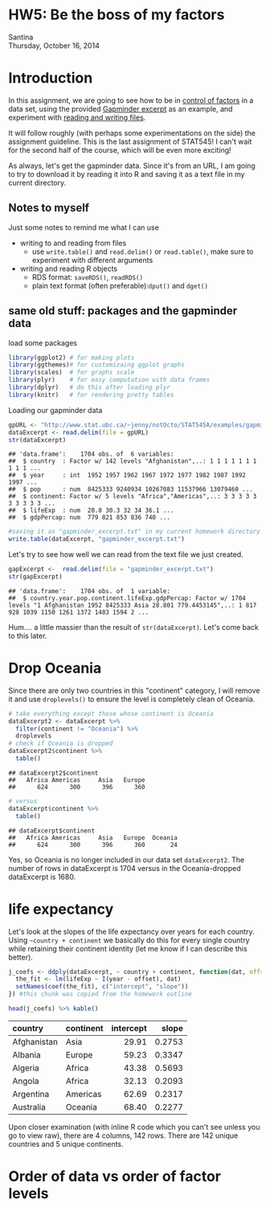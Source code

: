 # HW5: Be the boss of my factors
Santina  
Thursday, October 16, 2014  

# Introduction 
In this assignment, we are going to see how to be in [control of factors](http://stat545-ubc.github.io/block014_factors.html) in a data set, using the provided [Gapminder excerpt](http://www.stat.ubc.ca/~jenny/notOcto/STAT545A/examples/gapminder/data/gapminderDataFiveYear.txt) as an example, and experiment with [reading and writing files](https://github.com/STAT545-UBC/STAT545-UBC.github.io/blob/master/cm011_files-out-in-script.r). 

It will follow roughly (with perhaps some experimentations on the side) the assignment guideline. This is the last assignment of STAT545! I can't wait for the second half of the course, which will be even more exciting! 

As always, let's get the gapminder data. Since it's from an URL, I am going to try to download it by reading it into R and saving it as a text file in my current directory. 

## Notes to myself 
Just some notes to remind me what I can use 
- writing to and reading from files
  * use `write.table()` and `read.delim()` or `read.table()`, make sure to experiment with different arguments 
- writing and reading R objects
  * RDS format: `saveRDS()`, `readRDS()`
  * plain text format (often preferable):`dput()` and `dget()` 

## same old stuff: packages and the gapminder data
load some packages 

```r
library(ggplot2) # for making plots
library(ggthemes)# for customizaing ggplot graphs 
library(scales)  # for graphs scale
library(plyr)    # for easy computation with data frames
library(dplyr)   # do this after loading plyr
library(knitr)   # for rendering pretty tables
```

Loading our gapminder data 

```r
gpURL <- "http://www.stat.ubc.ca/~jenny/notOcto/STAT545A/examples/gapminder/data/gapminderDataFiveYear.txt"
dataExcerpt <- read.delim(file = gpURL) 
str(dataExcerpt)
```

```
## 'data.frame':	1704 obs. of  6 variables:
##  $ country  : Factor w/ 142 levels "Afghanistan",..: 1 1 1 1 1 1 1 1 1 1 ...
##  $ year     : int  1952 1957 1962 1967 1972 1977 1982 1987 1992 1997 ...
##  $ pop      : num  8425333 9240934 10267083 11537966 13079460 ...
##  $ continent: Factor w/ 5 levels "Africa","Americas",..: 3 3 3 3 3 3 3 3 3 3 ...
##  $ lifeExp  : num  28.8 30.3 32 34 36.1 ...
##  $ gdpPercap: num  779 821 853 836 740 ...
```

```r
#saving it as "gapminder_excerpt.txt" in my current homework directory
write.table(dataExcerpt, "gapminder_excerpt.txt") 
```

Let's try to see how well we can read from the text file we just created. 

```r
gapExcerpt <-  read.delim(file = "gapminder_excerpt.txt")
str(gapExcerpt)
```

```
## 'data.frame':	1704 obs. of  1 variable:
##  $ country.year.pop.continent.lifeExp.gdpPercap: Factor w/ 1704 levels "1 Afghanistan 1952 8425333 Asia 28.801 779.4453145",..: 1 817 928 1039 1150 1261 1372 1483 1594 2 ...
```
Hum.... a little massier than the result of `str(dataExcerpt)`. Let's come back to this later. 

# Drop Oceania 
Since there are only two countries in this "continent" category, I will remove it and use `droplevels()` to ensure the level is completely clean of Oceania.


```r
# take everything except those whose continent is Oceania 
dataExcerpt2 <- dataExcerpt %>%
  filter(continent != "Oceania") %>%
  droplevels
# check if Oceania is dropped 
dataExcerpt2$continent %>%
  table()
```

```
## dataExcerpt2$continent
##   Africa Americas     Asia   Europe 
##      624      300      396      360
```

```r
# versus 
dataExcerpt$continent %>%
  table()
```

```
## dataExcerpt$continent
##   Africa Americas     Asia   Europe  Oceania 
##      624      300      396      360       24
```

Yes, so Oceania is no longer included in our data set `dataExcerpt2`. The number of rows in dataExcerpt is 1704 versus in the Oceania-dropped dataExcerpt is 1680. 


# life expectancy 

Let's look at the slopes of the life expectancy over years for each country. Using `~country + continent` we basically do this for every single country while retaining their continent identity (let me know if I can describe this better). 


```r
j_coefs <- ddply(dataExcerpt, ~ country + continent, function(dat, offset = 1952) {
  the_fit <- lm(lifeExp ~ I(year - offset), dat)
  setNames(coef(the_fit), c("intercept", "slope"))
}) #this chunk was copied from the homework outline  

head(j_coefs) %>% kable()
```



|country     |continent | intercept|  slope|
|:-----------|:---------|---------:|------:|
|Afghanistan |Asia      |     29.91| 0.2753|
|Albania     |Europe    |     59.23| 0.3347|
|Algeria     |Africa    |     43.38| 0.5693|
|Angola      |Africa    |     32.13| 0.2093|
|Argentina   |Americas  |     62.69| 0.2317|
|Australia   |Oceania   |     68.40| 0.2277|

Upon closer examination (with inline R code which you can't see unless you go to view raw), there are 4 columns, 142 rows. There are 142 unique countries and 5 unique continents.  

# Order of data vs order of factor levels 


